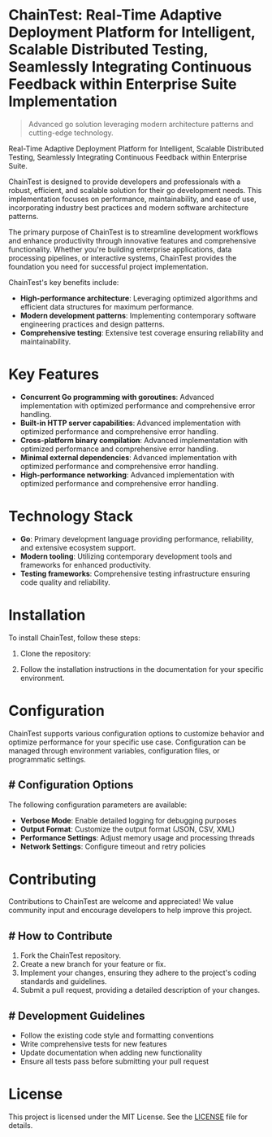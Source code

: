 <!-- fallback_ChainTest_20251019205701_93931 -->

# ChainTest: Real-Time Adaptive Deployment Platform for Intelligent, Scalable Distributed Testing, Seamlessly Integrating Continuous Feedback within Enterprise Suite Implementation
> Advanced go solution leveraging modern architecture patterns and cutting-edge technology.

Real-Time Adaptive Deployment Platform for Intelligent, Scalable Distributed Testing, Seamlessly Integrating Continuous Feedback within Enterprise Suite.

ChainTest is designed to provide developers and professionals with a robust, efficient, and scalable solution for their go development needs. This implementation focuses on performance, maintainability, and ease of use, incorporating industry best practices and modern software architecture patterns.

The primary purpose of ChainTest is to streamline development workflows and enhance productivity through innovative features and comprehensive functionality. Whether you're building enterprise applications, data processing pipelines, or interactive systems, ChainTest provides the foundation you need for successful project implementation.

ChainTest's key benefits include:

* **High-performance architecture**: Leveraging optimized algorithms and efficient data structures for maximum performance.
* **Modern development patterns**: Implementing contemporary software engineering practices and design patterns.
* **Comprehensive testing**: Extensive test coverage ensuring reliability and maintainability.

# Key Features

* **Concurrent Go programming with goroutines**: Advanced implementation with optimized performance and comprehensive error handling.
* **Built-in HTTP server capabilities**: Advanced implementation with optimized performance and comprehensive error handling.
* **Cross-platform binary compilation**: Advanced implementation with optimized performance and comprehensive error handling.
* **Minimal external dependencies**: Advanced implementation with optimized performance and comprehensive error handling.
* **High-performance networking**: Advanced implementation with optimized performance and comprehensive error handling.

# Technology Stack

* **Go**: Primary development language providing performance, reliability, and extensive ecosystem support.
* **Modern tooling**: Utilizing contemporary development tools and frameworks for enhanced productivity.
* **Testing frameworks**: Comprehensive testing infrastructure ensuring code quality and reliability.

# Installation

To install ChainTest, follow these steps:

1. Clone the repository:


2. Follow the installation instructions in the documentation for your specific environment.

# Configuration

ChainTest supports various configuration options to customize behavior and optimize performance for your specific use case. Configuration can be managed through environment variables, configuration files, or programmatic settings.

## # Configuration Options

The following configuration parameters are available:

* **Verbose Mode**: Enable detailed logging for debugging purposes
* **Output Format**: Customize the output format (JSON, CSV, XML)
* **Performance Settings**: Adjust memory usage and processing threads
* **Network Settings**: Configure timeout and retry policies

# Contributing

Contributions to ChainTest are welcome and appreciated! We value community input and encourage developers to help improve this project.

## # How to Contribute

1. Fork the ChainTest repository.
2. Create a new branch for your feature or fix.
3. Implement your changes, ensuring they adhere to the project's coding standards and guidelines.
4. Submit a pull request, providing a detailed description of your changes.

## # Development Guidelines

* Follow the existing code style and formatting conventions
* Write comprehensive tests for new features
* Update documentation when adding new functionality
* Ensure all tests pass before submitting your pull request

# License

This project is licensed under the MIT License. See the [LICENSE](https://github.com/xxxPOUPOUxxx/ChainTest/blob/main/LICENSE) file for details.
